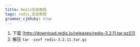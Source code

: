 ```yaml
---
title: Redis安装教程 
tags: redis,安装教程
grammar_cjkRuby: true
---
```


1. 下载 [http://download.redis.io/releases/redis-3.2.11.tar.gz][1]
2. 解压 `tar -zxvf redis-3.2.11.tar.gz`


  [1]: http://download.redis.io/releases/redis-3.2.11.tar.gz